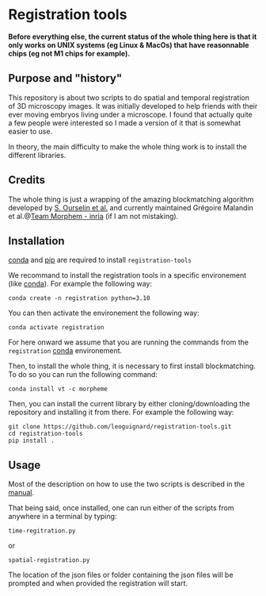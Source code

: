 # Registration tools

__Before everything else, the current status of the whole thing here is that it only works on UNIX systems (eg Linux & MacOs) that have reasonnable chips (eg not M1 chips for example).__

## Purpose and "history"
This repository is about two scripts to do spatial and temporal registration of 3D microscopy images.
It was initially developed to help friends with their ever moving embryos living under a microscope.
I found that actually quite a few people were interested so I made a  version of it that is somewhat easier to use.

In theory, the main difficulty to make the whole thing work is to install the different libraries.

## Credits
The whole thing is just a wrapping of the amazing blockmatching algorithm developed by [S. Ourselin et al.] and currently maintained Grégoire Malandin et al.@[Team Morphem - inria] (if I am not mistaking).

## Installation

[conda] and [pip] are required to install `registration-tools`

We recommand to install the registration tools in a specific environement (like [conda]). For example the following way:

    conda create -n registration python=3.10
You can then activate the environement the following way:

    conda activate registration

For here onward we assume that you are running the commands from the `registration` [conda] environement.

Then, to install the whole thing, it is necessary to first install blockmatching. To do so you can run the following command:
    
    conda install vt -c morpheme

Then, you can install the current library by either cloning/downloading the repository and installing it from there. For example the following way:

    git clone https://github.com/leoguignard/registration-tools.git
    cd registration-tools
    pip install .

## Usage

Most of the description on how to use the two scripts is described in the [manual].

That being said, once installed, one can run either of the scripts from anywhere in a terminal by typing:

    time-regitration.py

or

    spatial-registration.py

The location of the json files or folder containing the json files will be prompted and when provided the registration will start.

[S. Ourselin et al.]: http://www-sop.inria.fr/asclepios/Publications/Gregoire.Malandain/ourselin-miccai-2000.pdf
[Team Morphem - inria]: https://team.inria.fr/morpheme/
[conda]: https://conda.io/projects/conda/en/latest/user-guide/install/index.html
[pip]: https://pypi.org/project/pip/
[manual]: https://github.com/leoguignard/registration-tools/blob/master/User-manual/user-manual.pdf